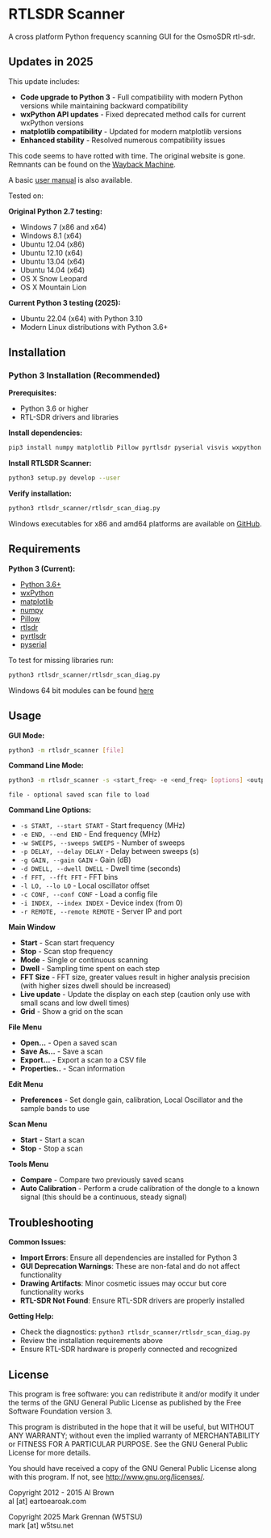 # RTLSDR Scanner #

A cross platform Python frequency scanning GUI for the OsmoSDR rtl-sdr.

## Updates in 2025

This update includes:

- **Code upgrade to Python 3** - Full compatibility with modern Python versions while maintaining backward compatibility
- **wxPython API updates** - Fixed deprecated method calls for current wxPython versions
- **matplotlib compatibility** - Updated for modern matplotlib versions
- **Enhanced stability** - Resolved numerous compatibility issues

This code seems to have rotted with time. The original website is gone. Remnants can be found on the [Wayback Machine](https://web.archive.org/web/*/http://eartoearoak.com/software/rtlsdr-scanner).

A basic [user manual](https://github.com/w5tsu/RTLSDR-Scanner-Plus/doc/Manual.md) is also available.

Tested on:

**Original Python 2.7 testing:**
- Windows 7 (x86 and x64)
- Windows 8.1 (x64)
- Ubuntu 12.04 (x86)
- Ubuntu 12.10 (x64)
- Ubuntu 13.04 (x64)
- Ubuntu 14.04 (x64)
- OS X Snow Leopard
- OS X Mountain Lion

**Current Python 3 testing (2025):**
- Ubuntu 22.04 (x64) with Python 3.10
- Modern Linux distributions with Python 3.6+

## Installation ##

### Python 3 Installation (Recommended)

**Prerequisites:**
- Python 3.6 or higher
- RTL-SDR drivers and libraries

**Install dependencies:**
```bash
pip3 install numpy matplotlib Pillow pyrtlsdr pyserial visvis wxpython
```

**Install RTLSDR Scanner:**
```bash
python3 setup.py develop --user
```

**Verify installation:**
```bash
python3 rtlsdr_scanner/rtlsdr_scan_diag.py
```

Windows executables for x86 and amd64 platforms are available on [GitHub](https://github.com/EarToEarOak/RTLSDR-Scanner/releases).

## Requirements ##

**Python 3 (Current):**
- [Python 3.6+](http://www.python.org)
- [wxPython](http://www.wxpython.org/)
- [matplotlib](http://matplotlib.org/)
- [numpy](http://www.numpy.org/)
- [Pillow](https://pypi.python.org/pypi/Pillow)
- [rtlsdr](http://sdr.osmocom.org/trac/wiki/rtl-sdr)
- [pyrtlsdr](https://github.com/roger-/pyrtlsdr)
- [pyserial](https://pypi.python.org/pypi/pyserial)

To test for missing libraries run:
```bash
python3 rtlsdr_scanner/rtlsdr_scan_diag.py
```

Windows 64 bit modules can be found [here](http://www.lfd.uci.edu/~gohlke/pythonlibs/)

## Usage ##

**GUI Mode:**
```bash
python3 -m rtlsdr_scanner [file]
```

**Command Line Mode:**
```bash
python3 -m rtlsdr_scanner -s <start_freq> -e <end_freq> [options] <output_file>
```

    file - optional saved scan file to load

**Command Line Options:**
- `-s START, --start START` - Start frequency (MHz)
- `-e END, --end END` - End frequency (MHz)
- `-w SWEEPS, --sweeps SWEEPS` - Number of sweeps
- `-p DELAY, --delay DELAY` - Delay between sweeps (s)
- `-g GAIN, --gain GAIN` - Gain (dB)
- `-d DWELL, --dwell DWELL` - Dwell time (seconds)
- `-f FFT, --fft FFT` - FFT bins
- `-l LO, --lo LO` - Local oscillator offset
- `-c CONF, --conf CONF` - Load a config file
- `-i INDEX, --index INDEX` - Device index (from 0)
- `-r REMOTE, --remote REMOTE` - Server IP and port

**Main Window**

- **Start** - Scan start frequency
- **Stop** - Scan stop frequency
- **Mode** - Single or continuous scanning
- **Dwell** - Sampling time spent on each step
- **FFT Size** - FFT size, greater values result in higher analysis precision (with higher sizes dwell should be increased)
- **Live update** - Update the display on each step (caution only use with small scans and low dwell times)
- **Grid** - Show a grid on the scan

**File Menu**

- **Open...** - Open a saved scan
- **Save As...** - Save a scan
- **Export...** - Export a scan to a CSV file
- **Properties..** - Scan information

**Edit Menu**

- **Preferences** - Set dongle gain, calibration, Local Oscillator and the sample bands to use

**Scan Menu**

- **Start** - Start a scan
- **Stop** - Stop a scan

**Tools Menu**

- **Compare** - Compare two previously saved scans
- **Auto Calibration** - Perform a crude calibration of the dongle to a known signal (this should be a continuous, steady signal)

## Troubleshooting ##

**Common Issues:**

- **Import Errors**: Ensure all dependencies are installed for Python 3
- **GUI Deprecation Warnings**: These are non-fatal and do not affect functionality
- **Drawing Artifacts**: Minor cosmetic issues may occur but core functionality works
- **RTL-SDR Not Found**: Ensure RTL-SDR drivers are properly installed

**Getting Help:**
- Check the diagnostics: `python3 rtlsdr_scanner/rtlsdr_scan_diag.py`
- Review the installation requirements above
- Ensure RTL-SDR hardware is properly connected and recognized

## License ##

This program is free software: you can redistribute it and/or modify
it under the terms of the GNU General Public License as published by
the Free Software Foundation version 3.

This program is distributed in the hope that it will be useful,
but WITHOUT ANY WARRANTY; without even the implied warranty of
MERCHANTABILITY or FITNESS FOR A PARTICULAR PURPOSE.  See the
GNU General Public License for more details.

You should have received a copy of the GNU General Public License
along with this program.  If not, see <http://www.gnu.org/licenses/>.


Copyright 2012 - 2015 Al Brown  
al [at] eartoearoak.com

Copyright 2025 Mark Grennan (W5TSU)  
mark [at] w5tsu.net

